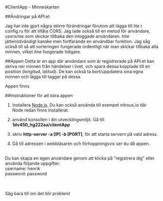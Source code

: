 #ClientApp - Minneskartan

##Ändringar på API:et 

Jag har inte gjort några större förändringar förutom att lägga till lite i config.ru för att tillåta CORS. Jag lade också till en metod för användare, *users/me* som skickar tillbaka den inloggade användaren. Inte jättenödvändigt kanske men fortfarande en användbar funktion. Jag såg också till så att sorteringen fungerade ordentligt när man skickar tillbaka alla minnen, vilket itne fungerade tidigare.


##Appen
Detta är en app där användare som är registrerade på API:et kan skriva ner minnen från händelser i livet, och spara dessa kopplade till en position (longitud, latitud). De kan också ta bort/uppdatera sina egna minnen och lägga till taggar på dessa. 



Appen finns 

##Instruktioner för att köra appen


1. Installera [Node.js](https://nodejs.org/). Du kan också använda till exempel nitrous.io där Node redan finns installerat.

2. använd konsollen i din utvecklingsmiljö. Gå till **1dv450_hg222aa/clientApp**

3. skriv **http-server -a [IP] -b [PORT]**, för att starta servern på vald adress.

4. Gå till adressen i webbläsaren och förhoppningsvis ser du då appen. 

<br>
Du kan skapa en egen användare genom att klicka på "registrera dig" eller använda följande uppgifter: 
<br>
username: henrik <br>
password: password <br>

<br><br>
Säg bara till om det blir problem!
